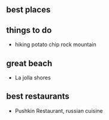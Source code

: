 ## best places
## things to do
- hiking potato chip rock mountain
## great beach 
- La jolla shores
## best restaurants
- Pushkin Restaurant, russian cuisine